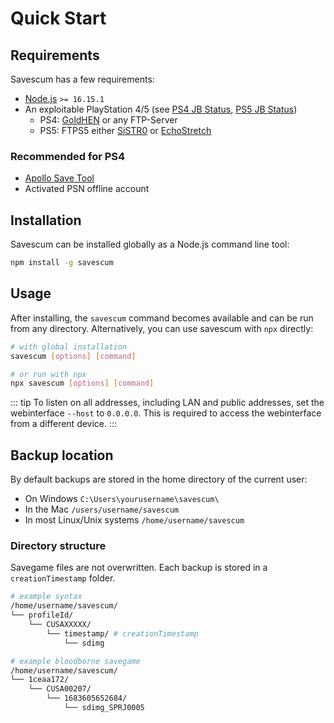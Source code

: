# Quick Start

## Requirements

Savescum has a few requirements:

- [Node.js](https://nodejs.org/en/) `>= 16.15.1`
- An exploitable PlayStation 4/5 (see [PS4 JB Status](https://wololo.net/2023/05/02/ps4-jailbreak-the-status-in-2023/), [PS5 JB Status](https://wololo.net/2023/05/04/ps5-jailbreak-the-status-in-2023/))
  - PS4: [GoldHEN](https://github.com/GoldHEN/GoldHEN) or any FTP-Server
  - PS5: FTPS5 either [SiSTR0](https://github.com/SiSTR0/FTPS5) or [EchoStretch](https://github.com/EchoStretch/FTPS5)

### Recommended for PS4

  - [Apollo Save Tool](https://github.com/bucanero/apollo-ps4)
  - Activated PSN offline account 

## Installation

Savescum can be installed globally as a Node.js command line tool:

```sh
npm install -g savescum
```

## Usage

After installing, the `savescum` command becomes available and can be run from any directory. Alternatively, you can use savescum with `npx` directly:

```sh
# with global installation
savescum [options] [command]

# or run with npx
npx savescum [options] [command]
```

::: tip
To listen on all addresses, including LAN and public addresses, set the webinterface `--host` to `0.0.0.0`. This is required to access the webinterface from a different device.
:::

## Backup location

By default backups are stored in the home directory of the current user:

- On Windows `C:\Users\yourusername\savescum\`
- In the Mac `/users/username/savescum`
- In most Linux/Unix systems `/home/username/savescum`

### Directory structure

Savegame files are not overwritten. Each backup is stored in a `creationTimestamp` folder.

```sh
# example syntax
/home/username/savescum/
└── profileId/
    └── CUSAXXXXX/
        └── timestamp/ # creationTimestamp
            └── sdimg

# example bloodborne savegame
/home/username/savescum/
└── 1ceaa172/
    └── CUSA00207/
        └── 1683605652684/
            └── sdimg_SPRJ0005
```
